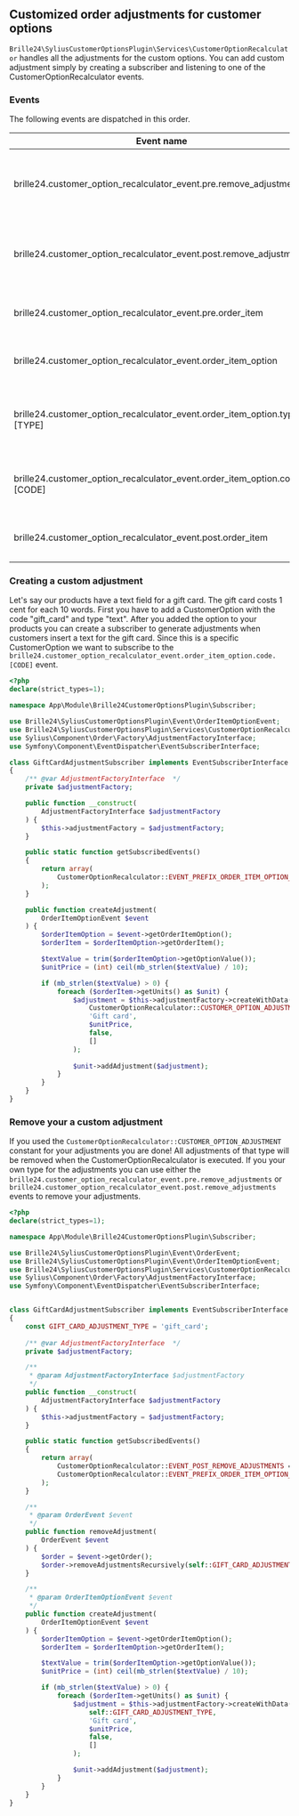 ## Customized order adjustments for customer options

`Brille24\SyliusCustomerOptionsPlugin\Services\CustomerOptionRecalculator` handles all the adjustments for the custom options. You can add custom adjustment simply by creating a subscriber and listening to one of the CustomerOptionRecalculator events.

### Events 
The following events are dispatched in this order.

| Event name | Constant | Event class | description |
| ------------- | ------------- | ------------- | ------------- |
| brille24.customer_option_recalculator_event.pre.remove_adjustments        | EVENT_PRE_REMOVE_ADJUSTMENTS        | OrderEvent           | Before the customer option adjustments are removed |
| brille24.customer_option_recalculator_event.post.remove_adjustments       | EVENT_POST_REMOVE_ADJUSTMENTS       | OrderEvent           | After the customer option adjustments are removed |
| brille24.customer_option_recalculator_event.pre.order_item                | EVENT_PRE_ORDER_ITEM                | OrderItemEvent       | Dispatched at the start for each OrderItem |
| brille24.customer_option_recalculator_event.order_item_option             | EVENT_ORDER_ITEM_OPTION             | OrderItemOptionEvent | Dispatched for each order item option |
| brille24.customer_option_recalculator_event.order_item_option.type.[TYPE] | EVENT_PREFIX_ORDER_ITEM_OPTION_TYPE | OrderItemOptionEvent | Should be used if you would like to listen to a specific type |
| brille24.customer_option_recalculator_event.order_item_option.code.[CODE] | EVENT_PREFIX_ORDER_ITEM_OPTION_CODE | OrderItemOptionEvent | Should be used to customize specific options |
| brille24.customer_option_recalculator_event.post.order_item               | EVENT_POST_ORDER_ITEM               | OrderItemEvent       | Dispatched at the start for each OrderItem |

### Creating a custom adjustment 
Let's say our products have a text field for a gift card. The gift card costs 1 cent for each 10 words. First you have to add a CustomerOption with the code "gift_card" and type "text". After you added the option to your products you can create a subscriber to generate adjustments when customers insert a text for the gift card. Since this is a specific CustomerOption we want to subscribe to the `brille24.customer_option_recalculator_event.order_item_option.code.[CODE]` event.

```php
<?php
declare(strict_types=1);

namespace App\Module\Brille24CustomerOptionsPlugin\Subscriber;

use Brille24\SyliusCustomerOptionsPlugin\Event\OrderItemOptionEvent;
use Brille24\SyliusCustomerOptionsPlugin\Services\CustomerOptionRecalculator;
use Sylius\Component\Order\Factory\AdjustmentFactoryInterface;
use Symfony\Component\EventDispatcher\EventSubscriberInterface;

class GiftCardAdjustmentSubscriber implements EventSubscriberInterface
{
    /** @var AdjustmentFactoryInterface  */
    private $adjustmentFactory;

    public function __construct(
        AdjustmentFactoryInterface $adjustmentFactory
    ) {
        $this->adjustmentFactory = $adjustmentFactory;
    }

    public static function getSubscribedEvents()
    {
        return array(
            CustomerOptionRecalculator::EVENT_PREFIX_ORDER_ITEM_OPTION_CODE.'gift_card' => 'createAdjustment',
        );
    }

    public function createAdjustment(
        OrderItemOptionEvent $event
    ) {
        $orderItemOption = $event->getOrderItemOption();
        $orderItem = $orderItemOption->getOrderItem();

        $textValue = trim($orderItemOption->getOptionValue());
        $unitPrice = (int) ceil(mb_strlen($textValue) / 10);

        if (mb_strlen($textValue) > 0) {
            foreach ($orderItem->getUnits() as $unit) {
                $adjustment = $this->adjustmentFactory->createWithData(
                    CustomerOptionRecalculator::CUSTOMER_OPTION_ADJUSTMENT,
                    'Gift card',
                    $unitPrice,
                    false,
                    []
                );
    
                $unit->addAdjustment($adjustment);
            }
        }
    }
}

```

### Remove your a custom adjustment 
If you used the `CustomerOptionRecalculator::CUSTOMER_OPTION_ADJUSTMENT` constant for your adjustments you are done! All adjustments of that type will be removed when the CustomerOptionRecalculator is executed. If you your own type for the adjustments you can use either the `brille24.customer_option_recalculator_event.pre.remove_adjustments` or `brille24.customer_option_recalculator_event.post.remove_adjustments` events to remove your adjustments.

```php
<?php
declare(strict_types=1);

namespace App\Module\Brille24CustomerOptionsPlugin\Subscriber;

use Brille24\SyliusCustomerOptionsPlugin\Event\OrderEvent;
use Brille24\SyliusCustomerOptionsPlugin\Event\OrderItemOptionEvent;
use Brille24\SyliusCustomerOptionsPlugin\Services\CustomerOptionRecalculator;
use Sylius\Component\Order\Factory\AdjustmentFactoryInterface;
use Symfony\Component\EventDispatcher\EventSubscriberInterface;


class GiftCardAdjustmentSubscriber implements EventSubscriberInterface
{
    const GIFT_CARD_ADJUSTMENT_TYPE = 'gift_card';
    
    /** @var AdjustmentFactoryInterface  */
    private $adjustmentFactory;

    /**
     * @param AdjustmentFactoryInterface $adjustmentFactory
     */
    public function __construct(
        AdjustmentFactoryInterface $adjustmentFactory
    ) {
        $this->adjustmentFactory = $adjustmentFactory;
    }

    public static function getSubscribedEvents()
    {
        return array(
            CustomerOptionRecalculator::EVENT_POST_REMOVE_ADJUSTMENTS => 'removeAdjustment',
            CustomerOptionRecalculator::EVENT_PREFIX_ORDER_ITEM_OPTION_CODE.'gift_card' => 'createAdjustment',
        );
    }

    /**
     * @param OrderEvent $event
     */
    public function removeAdjustment(
        OrderEvent $event
    ) {
        $order = $event->getOrder();
        $order->removeAdjustmentsRecursively(self::GIFT_CARD_ADJUSTMENT_TYPE);
    }

    /**
     * @param OrderItemOptionEvent $event
     */
    public function createAdjustment(
        OrderItemOptionEvent $event
    ) {
        $orderItemOption = $event->getOrderItemOption();
        $orderItem = $orderItemOption->getOrderItem();

        $textValue = trim($orderItemOption->getOptionValue());
        $unitPrice = (int) ceil(mb_strlen($textValue) / 10);

        if (mb_strlen($textValue) > 0) {
            foreach ($orderItem->getUnits() as $unit) {
                $adjustment = $this->adjustmentFactory->createWithData(
                    self::GIFT_CARD_ADJUSTMENT_TYPE,
                    'Gift card',
                    $unitPrice,
                    false,
                    []
                );

                $unit->addAdjustment($adjustment);
            }
        }
    }
}
```